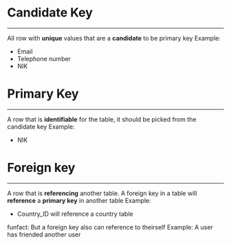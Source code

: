 

# Candidate Key
----
All row with **unique** values that are a **candidate** to be primary key
Example:
- Email
- Telephone number
- NIK


# Primary Key
---
A row that is **identifiable** for the table, it should be picked from the candidate key
Example:
- NIK


# Foreign key
---
A row that is **referencing** another table. A foreign key in a table will **reference** a **primary key** in another table
Example:
- Country_ID will reference a country table

funfact:
But a foreign key also can reference to theirself
Example:
A user has friended another user